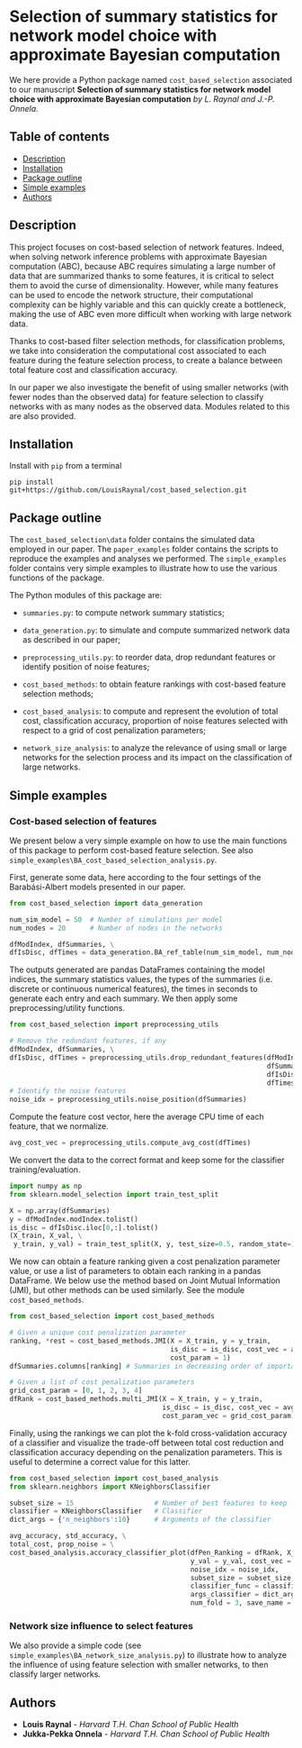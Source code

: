 # Selection of summary statistics for network model choice with approximate Bayesian computation
We here provide a Python package named `cost_based_selection` associated to our manuscript **Selection of summary statistics for network model choice with approximate Bayesian computation** *by L. Raynal and J.-P. Onnela*.

## Table of contents
* [Description](#description)
* [Installation](#installation)
* [Package outline](#outline)
* [Simple examples](#examples)
* [Authors](#authors)

## Description
This project focuses on cost-based selection of network features. Indeed, when solving network inference problems with approximate Bayesian computation (ABC), because ABC requires simulating a large number of data that are summarized thanks to some features, it is critical to select them to avoid the curse of dimensionality. However, while many features can be used to encode the network structure, their computational complexity can be highly variable and this can quickly create a bottleneck, making the use of ABC even more difficult when working with large network data.

Thanks to cost-based filter selection methods, for classification problems, we take into consideration the computational cost associated to each feature during the feature selection process, to create a balance between total feature cost and classification accuracy.

In our paper we also investigate the benefit of using smaller networks (with fewer nodes than the observed data) for feature selection to classify networks with as many nodes as the observed data. Modules related to this  are also provided.

## Installation

Install with `pip` from a terminal
```shell
pip install git+https://github.com/LouisRaynal/cost_based_selection.git
```

## Package outline

The `cost_based_selection\data` folder contains the simulated data employed in our paper. 
The `paper_examples` folder contains the scripts to reproduce the examples and analyses we performed.
The `simple_examples` folder contains very simple examples to illustrate how to use the various functions of the package.

The Python modules of this package are:
- `summaries.py`: to compute network summary statistics;

- `data_generation.py`: to simulate and compute summarized network data as described in our paper;
- `preprocessing_utils.py`: to reorder data, drop redundant features or identify position of noise features;
- `cost_based_methods`: to obtain feature rankings with cost-based feature selection methods;
- `cost_based_analysis`: to compute and represent the evolution of total cost, classification accuracy, proportion of noise features selected with respect to a grid of cost penalization parameters;
- `network_size_analysis`: to analyze the relevance of using small or large networks for the selection process and its impact on the classification of large networks.

## Simple examples

### Cost-based selection of features

We present below a very simple example on how to use the main functions of this package to perform cost-based feature selection. See also `simple_examples\BA_cost_based_selection_analysis.py`.

First, generate some data, here according to the four settings of the Barabási-Albert models presented in our paper.

```python
from cost_based_selection import data_generation

num_sim_model = 50 	# Number of simulations per model
num_nodes = 20 		# Number of nodes in the networks

dfModIndex, dfSummaries, \
dfIsDisc, dfTimes = data_generation.BA_ref_table(num_sim_model, num_nodes)
```
The outputs generated are pandas DataFrames containing the model indices, the summary statistics values, the types of the summaries (i.e. discrete or continuous numerical features), the times in seconds to generate each entry and each summary. We then apply some preprocessing/utility functions.

```Python
from cost_based_selection import preprocessing_utils

# Remove the redundant features, if any
dfModIndex, dfSummaries, \
dfIsDisc, dfTimes = preprocessing_utils.drop_redundant_features(dfModIndex,
                                                                dfSummaries,
                                                                dfIsDisc,
                                                                dfTimes)
# Identify the noise features
noise_idx = preprocessing_utils.noise_position(dfSummaries)
```

Compute the feature cost vector, here the average CPU time of each feature, that we normalize.

```python
avg_cost_vec = preprocessing_utils.compute_avg_cost(dfTimes)
```

We convert the data to the correct format and keep some for the classifier training/evaluation.

```python
import numpy as np
from sklearn.model_selection import train_test_split

X = np.array(dfSummaries)
y = dfModIndex.modIndex.tolist()
is_disc = dfIsDisc.iloc[0,:].tolist()
(X_train, X_val, \
 y_train, y_val) = train_test_split(X, y, test_size=0.5, random_state=123, stratify=y)
```
We now can obtain a feature ranking given a cost penalization parameter value, or use a list of parameters to obtain each ranking in a pandas DataFrame. We below use the method based on Joint Mutual Information (JMI), but other methods can be used similarly. See the module `cost_based_methods`.

```python
from cost_based_selection import cost_based_methods

# Given a unique cost penalization parameter
ranking, *rest = cost_based_methods.JMI(X = X_train, y = y_train, 
                                        is_disc = is_disc, cost_vec = avg_cost_vec, 
                                        cost_param = 1)
dfSummaries.columns[ranking] # Summaries in decreasing order of importance

# Given a list of cost penalization parameters
grid_cost_param = [0, 1, 2, 3, 4]
dfRank = cost_based_methods.multi_JMI(X = X_train, y = y_train, 
                                      is_disc = is_disc, cost_vec = avg_cost_vec, 
                                      cost_param_vec = grid_cost_param)
```
Finally, using the rankings we can plot the k-fold cross-validation accuracy of a classifier and visualize the trade-off between total cost reduction and classification accuracy depending on the penalization parameters. This is useful to determine a correct value for this latter.

```python
from cost_based_selection import cost_based_analysis
from sklearn.neighbors import KNeighborsClassifier

subset_size = 15 					# Number of best features to keep
classifier = KNeighborsClassifier 	# Classifier
dict_args = {'n_neighbors':10}		# Arguments of the classifier

avg_accuracy, std_accuracy, \
total_cost, prop_noise = \
cost_based_analysis.accuracy_classifier_plot(dfPen_Ranking = dfRank, X_val = X_val,
                                             y_val = y_val, cost_vec = avg_cost_vec,
                                             noise_idx = noise_idx, 
                                             subset_size = subset_size,
                                             classifier_func = classifier,
                                             args_classifier = dict_args,
                                             num_fold = 3, save_name = None)
```

### Network size influence to select features

We also provide a simple code (see `simple_examples\BA_network_size_analysis.py`) to illustrate how to analyze the influence of using feature selection with smaller networks, to then classify larger networks.


## Authors
* **Louis Raynal** - *Harvard T.H. Chan School of Public Health*
* **Jukka-Pekka Onnela** - *Harvard T.H. Chan School of Public Health*
